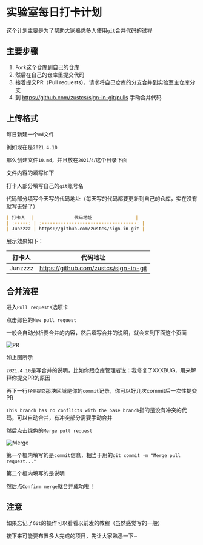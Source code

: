 # 实验室每日打卡计划

这个计划主要是为了帮助大家熟悉多人使用`git`合并代码的过程

## 主要步骤

1. `Fork`这个仓库到自己的仓库
2. 然后在自己的仓库里提交代码
3. 接着提交PR（Pull requests），请求将自己仓库的分支合并到实验室主仓库分支
4. 到 https://github.com/zustcs/sign-in-git/pulls 手动合并代码

## 上传格式

每日新建一个`md`文件

例如现在是`2021.4.10`

那么创建文件`10.md`，并且放在`2021`/`4`/这个目录下面

文件内容的填写如下

打卡人部分填写自己的`git`账号名

代码部分填写今天写的代码地址（每天写的代码都要更新到自己的仓库，实在没有就写无好了）

```markdown
| 打卡人  |               代码地址                |
| :-----: | :-----------------------------------: |
| Junzzzz | https://github.com/zustcs/sign-in-git |
```

展示效果如下：

| 打卡人  |               代码地址                |
| :-----: | :-----------------------------------: |
| Junzzzz | https://github.com/zustcs/sign-in-git |

## 合并流程

进入`Pull requests`选项卡

点击绿色的`New pull request`

一般会自动分析要合并的内容，然后填写合并的说明，就会来到下面这个页面

![PR](https://i.loli.net/2021/04/10/sCT87eyQR1FAmcp.png)

如上图所示

`2021.4.10`是写合并的说明，比如你跟仓库管理者说：我修复了XXXBUG，用来解释你提交PR的原因

再下一行`样例提交`那块区域是你的`commit`记录，你可以好几次commit后一次性提交PR

`This branch has no conflicts with the base branch`指的是没有冲突的代码，可以自动合并，有冲突部分需要手动合并

然后点击绿色的`Merge pull request`

![Merge](https://i.loli.net/2021/04/10/nU2tQ9NIZsu6rkx.png)

第一个框内填写的是`commit`信息，相当于用的`git commit -m "Merge pull request..."`

第二个框内填写的是说明

然后点`Confirm merge`就合并成功啦！

## 注意

如果忘记了`Git`的操作可以看看以前发的教程（虽然感觉写的一般）

接下来可能要布置多人完成的项目，先让大家熟悉一下~
